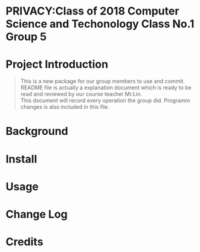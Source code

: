 # PRIVACY:Class of 2018 Computer Science and Techonology Class No.1 Group 5

Project Introduction
===
>This is a new package for our group members to use and commit.  
README file is actually a explanation document which is ready to be read and reviewed by our course teacher Mr.Lin.  
This document will record every operation the group did.  Programm changes is also included in this file.  

Background
==
Install
=
Usage
=
Change Log
=
Credits
=
